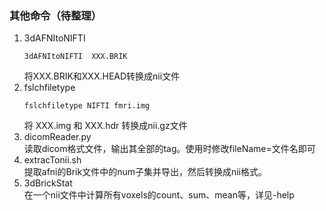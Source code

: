 ### 其他命令（待整理）
1. 3dAFNItoNIFTI 
    ```
    3dAFNItoNIFTI  XXX.BRIK
    ```
    将XXX.BRIK和XXX.HEAD转换成nii文件
2. fslchfiletype 
    ```
    fslchfiletype NIFTI fmri.img
    ```
    将 XXX.img 和 XXX.hdr 转换成nii.gz文件
3. dicomReader.py  
    读取dicom格式文件，输出其全部的tag。使用时修改fileName=文件名即可
4. extracTonii.sh  
    提取afni的Brik文件中的num子集并导出，然后转换成nii格式。
5. 3dBrickStat  
    在一个nii文件中计算所有voxels的count、sum、mean等，详见-help